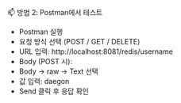 📫 방법 2: Postman에서 테스트
- Postman 실행
- 요청 방식 선택 (POST / GET / DELETE)
- URL 입력: http://localhost:8081/redis/username
- Body (POST 시):
- Body → raw → Text 선택
- 값 입력: daegon
- Send 클릭 후 응답 확인
